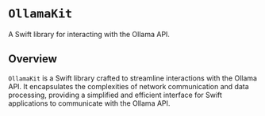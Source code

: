 # ``OllamaKit``

A Swift library for interacting with the Ollama API.

## Overview

``OllamaKit`` is a Swift library crafted to streamline interactions with the Ollama API. It encapsulates the complexities of network communication and data processing, providing a simplified and efficient interface for Swift applications to communicate with the Ollama API.
